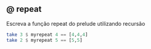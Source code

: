 ## @ repeat 
[](solver.hs)

Escreva a função repeat do prelude utilizando recursão

```hs
take 3 $ myrepeat 4 == [4,4,4]
take 2 $ myrepeat 5 == [5,5]
```
